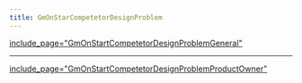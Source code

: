 ```yaml
---
title: GmOnStarCompetetorDesignProblem
---
```

[include_page="GmOnStartCompetetorDesignProblemGeneral"](include_page="GmOnStartCompetetorDesignProblemGeneral")

----

[include_page="GmOnStartCompetetorDesignProblemProductOwner"](include_page="GmOnStartCompetetorDesignProblemProductOwner")

